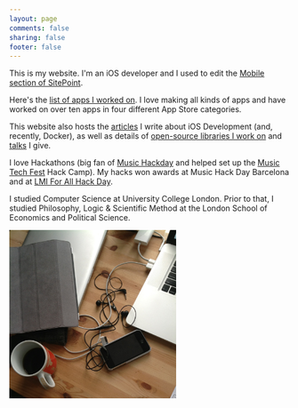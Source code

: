 ```yaml
---
layout: page
comments: false
sharing: false
footer: false
---
```


This is my website. I'm an iOS developer and I used to edit the [Mobile section of SitePoint](https://www.sitepoint.com/mobile/).

Here's the [list of apps I worked on](/apps). I love making all kinds of apps and have worked on over ten apps in four different App Store categories.

This website also hosts the [articles](/articles) I write about iOS Development (and, recently, Docker), as well as details of [open-source libraries I work on](/open-source) and [talks](/talks) I give.

I love Hackathons (big fan of [Music Hackday](http://new.musichackday.org/) and helped set up the [Music Tech Fest](http://musictechfest.net/) Hack Camp). My hacks won awards at Music Hack Day Barcelona and at [LMI For All Hack Day](http://rewiredstate.org/hacks/lmi-4-all-modding-day).

I studied Computer Science at University College London. Prior to that, I studied Philosophy, Logic & Scientific Method at the London School of Economics and Political Science.

<img style="float: center;" width="300" src="/images/desk.jpg">
